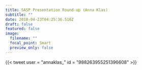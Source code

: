 ```yaml
---
title: SASP Presentation Round-up (Anna Klas)
subtitle: ""
date: 2018-04-23T04:25:36.516Z
draft: false
featured: false
image:
  filename: ""
  focal_point: Smart
  preview_only: false
---
```

{{< tweet user = "annaklas_" id = "988263955251396608" >}}
